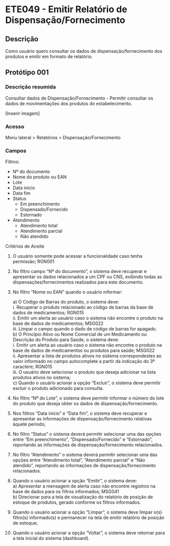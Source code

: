 # ETE049 - Emitir Relatório de Dispensação/Fornecimento <!-- Estou criando do zero este .md de acordo com o docx. -->

## Descrição
Como usuário quero consultar os dados de dispensação/fornecimento dos produtos e emitir em formato de relatório. 

## Protótipo 001 

### Descrição resumida  
Consultar dados de Dispensação/Fornecimento - Permitir consultar os dados de movimentações dos produtos do estabelecimento. 

[Inserir imagem]

### Acesso 
Menu lateral > Relatórios > Dispensação/Fornecimento 

### Campos  

Filtros: 
- Nº do documento 
- Nome do produto ou EAN 
- Lote 
- Data início 
- Data fim 
- Status 
    - Em preenchimento 
    - Dispensado/Fornecido 
    - Estornado 
- Atendimento 
    - Atendimento total 
    - Atendimento parcial 
    - Não atendido 

 
Critérios de Aceite 

1. O usuário somente pode acessar a funcionalidade caso tenha permissão; RGN001  

2. No filtro campo “Nº do documento”, o sistema deve recuperar e apresentar os dados relacionados a um CPF ou CNS, exibindo todas as dispensações/fornecimentos realizados para este documento. 

3. No filtro “Nome ou EAN” quando o usuário informar:  

    a) O Código de Barras do produto, o sistema deve:  
        i. Recuperar o produto relacionado ao código de barras da base de dados de medicamentos; RGN015  
        ii. Emitir um alerta ao usuário caso o sistema não encontre o produto na base de dados de medicamentos; MSG022  
        iii. Limpar o campo quando o dado de código de barras for apagado.  
    b) O Princípio Ativo ou Nome Comercial de um Medicamento ou Descrição do Produto para Saúde, o sistema deve:  
        i. Emitir um alerta ao usuário caso o sistema não encontre o produto na base de dados de medicamentos ou produtos para saúde; MSG022  
        ii. Apresentar a lista de produtos ativos no sistema correspondestes ao valor informado no campo autocomplete a partir da indicação do 3º caractere; RGN015  
        iii. O usuário deve selecionar o produto que deseja adicionar na lista produtos ativos no sistema;  
    c) Quando o usuário acionar a opção “Excluir”, o sistema deve permitir excluir o produto adicionado para consulta. 
4. No filtro “Nº do Lote”, o sistema deve permitir informar o número do lote do produto que deseja obter os dados de dispensação/fornecimento. 
5. Nos filtros “Data início” e “Data fim”, o sistema deve recuperar e apresentar as informações de dispensação/fornecimento relativas àquele período;  
6. No filtro “Status” o sistema deverá permitir selecionar uma das opções entre “Em preenchimento”, “Dispensado/Fornecido” e “Estornado”, reportando as informações de dispensação/fornecimento relacionados. 
7. No filtro “Atendimento” o sistema deverá permitir selecionar uma das opções entre “Atendimento total”, “Atendimento parcial” e “Não atendido”, reportando as informações de dispensação/fornecimento relacionados. 
8. Quando o usuário acionar a opção “Emitir”, o sistema deve:  
    a) Apresentar a mensagem de alerta caso não encontre registros na base de dados para os filtros informados; MSG041  
    b) Direcionar para a tela de visualização do relatório de posição de estoque de produtos, gerado conforme os filtros informados.   
9. Quando o usuário acionar a opção “Limpar”, o sistema deve limpar o(s) filtro(s) informado(s) e permanecer na tela de emitir relatório de posição de estoque;  
10. Quando o usuário acionar a opção “Voltar”, o sistema deve retornar para a tela inicial do sistema (dashboard). 

 

 